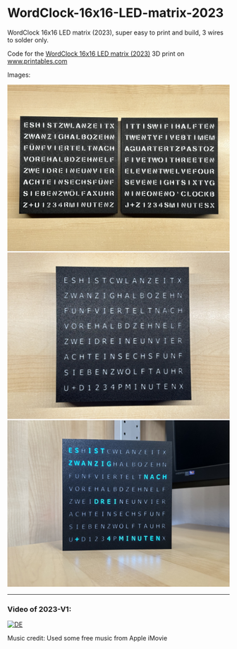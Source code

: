 # WordClock-16x16-LED-matrix-2023

WordClock 16x16 LED matrix (2023), super easy to print and build, 3 wires to solder only.

Code for the <a href="https://www.printables.com/de/model/350568-wordclock-16x16-led-matrix">WordClock 16x16 LED matrix (2023)</a> 3D print on <a href="https://www.printables.com">www.printables.com</a>

Images:

<img src="./Images/IMG_0691.jpg">

<img src="./Images/IMG_0780.jpg">

<img src="./Images/IMG_0782.jpg">



<hr>
<h3><b>Video of 2023-V1:</b></h3>

[![DE](https://img.youtube.com/vi/5VF4V6CXWMs/0.jpg)](https://www.youtube.com/embed/5VF4V6CXWMs)

Music credit: Used some free music from Apple iMovie


